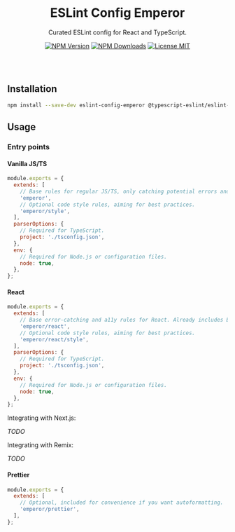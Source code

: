 <h1 align="center">ESLint Config Emperor</h1>

<p align="center">Curated ESLint config for React and TypeScript.</p>

<p align="center">
  <a href="https://www.npmjs.com/package/eslint-config-emperor"><img src="https://img.shields.io/npm/v/eslint-config-emperor.svg?style=flat" alt="NPM Version" /></a>
  <a href="https://www.npmjs.com/package/eslint-config-emperor"><img src="https://img.shields.io/npm/dm/eslint-config-emperor.svg?style=flat" alt="NPM Downloads" /></a>
  <a href="https://github.com/KubaJastrz/eslint-config-emperor/blob/main/LICENSE"><img src="https://img.shields.io/badge/license-MIT-success?style=flat" alt="License MIT" /></a>
</p>

<br />
<br />

## Installation

```sh
npm install --save-dev eslint-config-emperor @typescript-eslint/eslint-plugin eslint
```

## Usage

### Entry points

#### Vanilla JS/TS

```js
module.exports = {
  extends: [
    // Base rules for regular JS/TS, only catching potential errors and code smells.
    'emperor',
    // Optional code style rules, aiming for best practices.
    'emperor/style',
  ],
  parserOptions: {
    // Required for TypeScript.
    project: './tsconfig.json',
  },
  env: {
    // Required for Node.js or configuration files.
    node: true,
  },
};
```

#### React

```js
module.exports = {
  extends: [
    // Base error-catching and a11y rules for React. Already includes Base rules.
    'emperor/react',
    // Optional code style rules, aiming for best practices.
    'emperor/react/style',
  ],
  parserOptions: {
    // Required for TypeScript.
    project: './tsconfig.json',
  },
  env: {
    // Required for Node.js or configuration files.
    node: true,
  },
};
```

Integrating with Next.js:

_TODO_

Integrating with Remix:

_TODO_

#### Prettier

```js
module.exports = {
  extends: [
    // Optional, included for convenience if you want autoformatting.
    'emperor/prettier',
  ],
};
```

